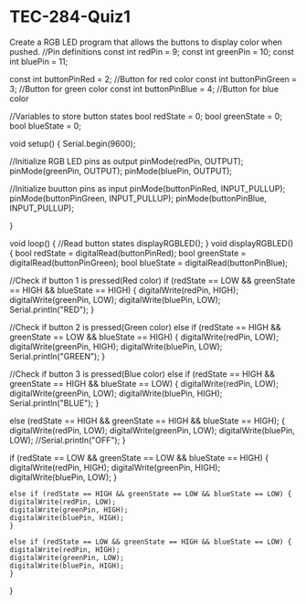 # TEC-284-Quiz1
Create a RGB LED program that allows the buttons to display color when pushed.
//Pin definitions
const int redPin = 9;
const int greenPin = 10;
const int bluePin = 11;

const int buttonPinRed = 2;    //Button for red color
const int buttonPinGreen = 3;  //Button for green color
const int buttonPinBlue = 4;   //Button for blue color

//Variables to store button states
bool redState = 0;
bool greenState = 0;
bool blueState = 0;


void setup() {
  Serial.begin(9600);

  //Initialize RGB LED pins as output
  pinMode(redPin, OUTPUT);
  pinMode(greenPin, OUTPUT);
  pinMode(bluePin, OUTPUT);

  //Initialize buutton pins as input
  pinMode(buttonPinRed, INPUT_PULLUP);
  pinMode(buttonPinGreen, INPUT_PULLUP);
  pinMode(buttonPinBlue, INPUT_PULLUP);


}

void loop() {
  //Read button states
  displayRGBLED();
}
  void displayRGBLED() {
  bool redState = digitalRead(buttonPinRed);
  bool greenState = digitalRead(buttonPinGreen);
  bool blueState = digitalRead(buttonPinBlue);
  
  //Check if button 1 is pressed(Red color)
  if (redState == LOW && greenState == HIGH && blueState == HIGH) {
    digitalWrite(redPin, HIGH);
    digitalWrite(greenPin, LOW);
    digitalWrite(bluePin, LOW);
    Serial.println("RED");
  }

  //Check if button 2 is pressed(Green color)
  else if (redState == HIGH && greenState == LOW && blueState == HIGH) {
    digitalWrite(redPin, LOW);
    digitalWrite(greenPin, HIGH);
    digitalWrite(bluePin, LOW);
    Serial.println("GREEN");
  }

  //Check if button 3 is pressed(Blue color)
  else if (redState == HIGH && greenState == HIGH && blueState == LOW) {
    digitalWrite(redPin, LOW);
    digitalWrite(greenPin, LOW);
    digitalWrite(bluePin, HIGH);
    Serial.println("BLUE");
  }

  else (redState == HIGH && greenState == HIGH && blueState == HIGH);
  {
    digitalWrite(redPin, LOW);
    digitalWrite(greenPin, LOW);
    digitalWrite(bluePin, LOW);
    //Serial.println("OFF");
  }

  if (redState == LOW && greenState == LOW && blueState == HIGH) {
    digitalWrite(redPin, HIGH);
    digitalWrite(greenPin, HIGH);
    digitalWrite(bluePin, LOW);
  }

    else if (redState == HIGH && greenState == LOW && blueState == LOW) {
    digitalWrite(redPin, LOW);
    digitalWrite(greenPin, HIGH);
    digitalWrite(bluePin, HIGH);
    }

    else if (redState == LOW && greenState == HIGH && blueState == LOW) {
    digitalWrite(redPin, HIGH);
    digitalWrite(greenPin, LOW);
    digitalWrite(bluePin, HIGH);
    }
    
}
